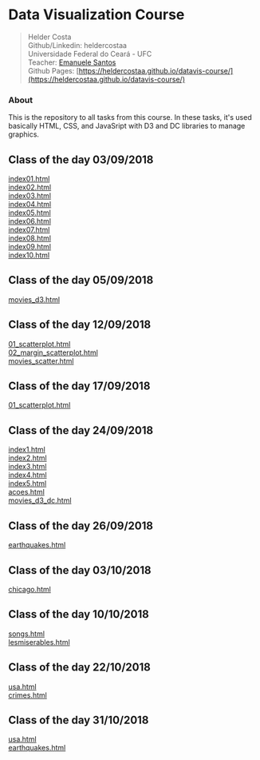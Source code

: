 # Data Visualization Course
> Helder Costa  
> Github/Linkedin: heldercostaa  
> Universidade Federal do Ceará - UFC  
> Teacher: [Emanuele Santos](https://emanueles.github.io/)  
> Github Pages: [https://heldercostaa.github.io/datavis-course/](https://heldercostaa.github.io/datavis-course/)  

### About
This is the repository to all tasks from this course.
In these tasks, it's used basically HTML, CSS, and JavaSript with D3 and DC libraries to manage graphics.

## Class of the day 03/09/2018
[index01.html](basic/index01.html)<br />
[index02.html](basic/index02.html)<br />
[index03.html](basic/index03.html)<br />
[index04.html](basic/index04.html)<br />
[index05.html](basic/index05.html)<br />
[index06.html](basic/index06.html)<br />
[index07.html](basic/index07.html)<br />
[index08.html](basic/index08.html)<br />
[index09.html](basic/index09.html)<br />
[index10.html](basic/index10.html)<br />


## Class of the day 05/09/2018
[movies_d3.html](d3_intro/movies_d3.html)<br />


## Class of the day 12/09/2018
[01_scatterplot.html](d3_scale/01_scatterplot.html)<br />
[02_margin_scatterplot.html](d3_scale/02_margin_scatterplot.html)<br />
[movies_scatter.html](d3_scale/movies_scatter.html)<br />


## Class of the day 17/09/2018
[01_scatterplot.html](d3_update/01_scatterplot.html)<br />


## Class of the day 24/09/2018
[index1.html](d3_crossfilter/index1.html)<br />
[index2.html](d3_crossfilter/index2.html)<br />
[index3.html](d3_crossfilter/index3.html)<br />
[index4.html](d3_crossfilter/index4.html)<br />
[index5.html](d3_crossfilter/index5.html)<br />
[acoes.html](d3_crossfilter/acoes.html)<br />
[movies_d3_dc.html](d3_crossfilter/movies_d3_dc.html)<br />


## Class of the day 26/09/2018
[earthquakes.html](d3_crossfilter_2/earthquakes.html)<br />


## Class of the day 03/10/2018
[chicago.html](d3_spacial/chicago.html)<br />


## Class of the day 10/10/2018
[songs.html](d3_networks_trees/songs.html)<br />
[lesmiserables.html](d3_networks_trees/lesmiserables.html)<br />

## Class of the day 22/10/2018
[usa.html](color-d3/usa.html)<br />
[crimes.html](color-d3/crimes.html)<br />

## Class of the day 31/10/2018
[usa.html](d3_interactive/usa.html)<br />
[earthquakes.html](d3_interactive/earthquakes.html)<br />